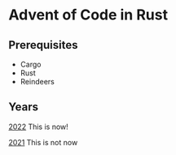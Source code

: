 # Advent of Code in Rust

## Prerequisites

- Cargo
- Rust
- Reindeers

## Years

[2022](2022)
This is now!

[2021](2021)
This is not now